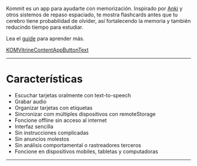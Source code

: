 Kommit es un app para ayudarte con memorización. Inspirado por [Anki](KOM_VITRINE_ANKI_URL) y otros sistemos de repaso espaciado, te mostra flashcards antes que tu cerebro tiene probabilidad de olvider, así fortalecendo la memoria y también reducindo tiempo para estudiar.

Lea el [guide](KOMVitrineTokenGuideURL) para aprender más.

<a class="KOMVitrineContentAppButton OLSKCommonButton OLSKCommonButtonPrimary" href="KOMVitrineTokenReviewURL">KOMVitrineContentAppButtonText</a>

* * *

# Características
- Escuchar tarjetas oralmente con text-to-speech
- Grabar audio
- Organizar tarjetas con etiquetas
- Sincronizar com múltiples dispositivos con remoteStorage
- Foncione offline sin acceso al internet
- Interfaz sencilla
- Sin instrucciones complicadas
- Sin anuncios molestos
- Sin análisis comportamental o rastreadores terceros
- Foncione en dispositivos mobiles, tabletas y computadoras

* * *

